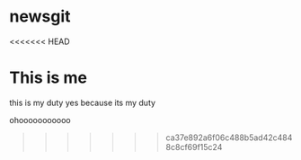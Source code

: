 # newsgit
<<<<<<< HEAD

This is me 
=======
this is my duty
yes because its my duty


ohooooooooooo
>>>>>>> ca37e892a6f06c488b5ad42c4848c8cf69f15c24

